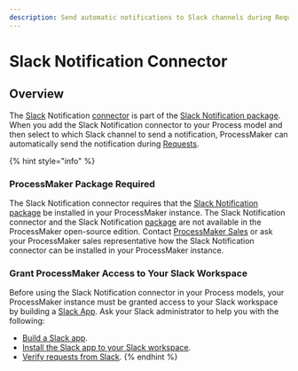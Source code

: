 ```yaml
---
description: Send automatic notifications to Slack channels during Requests.
---
```


# Slack Notification Connector

## Overview

The [Slack](https://slack.com/) Notification [connector](../what-is-a-connector.md) is part of the [Slack Notification package](../../../../package-development-distribution/package-a-connector/slack-notification-package.md). When you add the Slack Notification connector to your Process model and then select to which Slack channel to send a notification, ProcessMaker can automatically send the notification during [Requests](../../../../using-processmaker/requests/what-is-a-request.md).

{% hint style="info" %}
### ProcessMaker Package Required

The Slack Notification connector requires that the [Slack Notification package](../../../../package-development-distribution/package-a-connector/slack-notification-package.md) be installed in your ProcessMaker instance. The Slack Notification connector and the Slack Notification [package](../../../../package-development-distribution/first-topic.md) are not available in the ProcessMaker open-source edition. Contact [ProcessMaker Sales](mailto:sales@processmaker.com) or ask your ProcessMaker sales representative how the Slack Notification connector can be installed in your ProcessMaker instance.

### Grant ProcessMaker Access to Your Slack Workspace

Before using the Slack Notification connector in your Process models, your ProcessMaker instance must be granted access to your Slack workspace by building a [Slack App](https://api.slack.com/start/overview). Ask your Slack administrator to help you with the following:

* [Build a Slack app](https://api.slack.com/apps).
* [Install the Slack app to your Slack workspace](https://api.slack.com/authentication).
* [Verify requests from Slack](https://api.slack.com/authentication/verifying-requests-from-slack).
{% endhint %}

